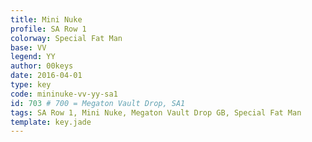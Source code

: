 ```yaml
---
title: Mini Nuke
profile: SA Row 1
colorway: Special Fat Man
base: VV
legend: YY
author: 00keys
date: 2016-04-01
type: key
code: mininuke-vv-yy-sa1
id: 703 # 700 = Megaton Vault Drop, SA1
tags: SA Row 1, Mini Nuke, Megaton Vault Drop GB, Special Fat Man
template: key.jade  
---
```




